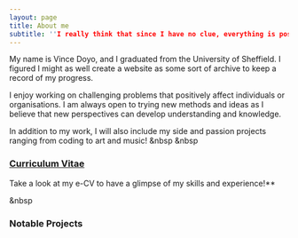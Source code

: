```yaml
---
layout: page
title: About me
subtitle: ''I really think that since I have no clue, everything is possible''
---
```


My name is Vince Doyo, and I graduated from the University of Sheffield. I figured I might as well create a website as some sort of archive to keep a record of my progress. 

I enjoy working on challenging problems that positively affect individuals or organisations. I am always open to trying new methods and ideas as I believe that new perspectives can develop understanding and knowledge.

In addition to my work, I will also include my side and passion projects ranging from coding to art and music!
&nbsp
&nbsp

### [Curriculum Vitae](https://vincedoyo.xyz/cv)
Take a look at my e-CV to have a glimpse of my skills and experience!**


&nbsp
### Notable Projects

